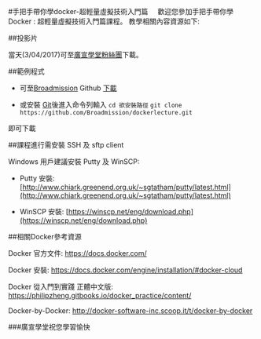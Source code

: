 #手把手帶你學docker-超輕量虛擬技術入門篇 
   
  
歡迎您參加手把手帶你學Docker : 超輕量虛擬技術入門篇課程。
教學相關內容資源如下: 
   
   
  
##投影片  
  
當天(3/04/2017)可至[廣宣學堂粉絲團](https://www.facebook.com/broadmission/)下載。
  
  
##範例程式
  
- 可至[Broadmission](https://github.com/Broadmission/dockerlecture) Github [下載](https://github.com/Broadmission/dockerlecture/blob/master/basic_docker_workshop_03042017.zip?raw=true)  

- 或安裝 [Git](https://zh.wikipedia.org/wiki/Git)後進入命令列輸入
  `cd 欲安裝路徑`
  `git clone https://github.com/Broadmission/dockerlecture.git`  
  
即可下載
  
  
  
##課程進行需安裝 SSH 及 sftp client
  
Windows 用戶建議安裝 Putty 及 WinSCP:  

- Putty 安裝: [http://www.chiark.greenend.org.uk/~sgtatham/putty/latest.html](http://www.chiark.greenend.org.uk/~sgtatham/putty/latest.html)  

- WinSCP 安裝: [https://winscp.net/eng/download.php](https://winscp.net/eng/download.php)
  
    
    
##相關Docker參考資源
  
Docker 官方文件: https://docs.docker.com/  

Docker 安裝: https://docs.docker.com/engine/installation/#docker-cloud  

Docker 從入門到實踐 正體中文版: https://philipzheng.gitbooks.io/docker_practice/content/  

Docker-by-Docker:  http://docker-software-inc.scoop.it/t/docker-by-docker  

  
###廣宣學堂祝您學習愉快
